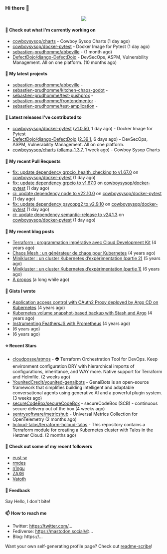 ### Hi there 👋

<p align="center"><img src="https://github-readme-stats.vercel.app/api?username=sebastien-prudhomme&show_icons=true&locale=en"/></p>

#### 👷 Check out what I'm currently working on

- [cowboysysop/charts](https://github.com/cowboysysop/charts) - Cowboy Sysop Charts (1 day ago)
- [cowboysysop/docker-pytest](https://github.com/cowboysysop/docker-pytest) - Docker Image for Pytest (1 day ago)
- [sebastien-prudhomme/abbeville](https://github.com/sebastien-prudhomme/abbeville) -  (1 month ago)
- [DefectDojo/django-DefectDojo](https://github.com/DefectDojo/django-DefectDojo) -  DevSecOps, ASPM, Vulnerability Management. All on one platform. (10 months ago)

#### 🌱 My latest projects

- [sebastien-prudhomme/abbeville](https://github.com/sebastien-prudhomme/abbeville) - 
- [sebastien-prudhomme/kitchen-chaos-godot](https://github.com/sebastien-prudhomme/kitchen-chaos-godot) - 
- [sebastien-prudhomme/test-pushprox](https://github.com/sebastien-prudhomme/test-pushprox) - 
- [sebastien-prudhomme/frontendmentor](https://github.com/sebastien-prudhomme/frontendmentor) - 
- [sebastien-prudhomme/test-amplication](https://github.com/sebastien-prudhomme/test-amplication) - 

#### 🔭 Latest releases I've contributed to

- [cowboysysop/docker-pytest](https://github.com/cowboysysop/docker-pytest) ([v1.0.50](https://github.com/cowboysysop/docker-pytest/releases/tag/v1.0.50), 1 day ago) - Docker Image for Pytest
- [DefectDojo/django-DefectDojo](https://github.com/DefectDojo/django-DefectDojo) ([2.39.1](https://github.com/DefectDojo/django-DefectDojo/releases/tag/2.39.1), 6 days ago) -  DevSecOps, ASPM, Vulnerability Management. All on one platform.
- [cowboysysop/charts](https://github.com/cowboysysop/charts) ([ollama-1.3.7](https://github.com/cowboysysop/charts/releases/tag/ollama-1.3.7), 1 week ago) - Cowboy Sysop Charts

#### 🔨 My recent Pull Requests

- [fix: update dependency grpcio_health_checking to v1.67.0](https://github.com/cowboysysop/docker-pytest/pull/427) on [cowboysysop/docker-pytest](https://github.com/cowboysysop/docker-pytest) (1 day ago)
- [fix: update dependency grpcio to v1.67.0](https://github.com/cowboysysop/docker-pytest/pull/426) on [cowboysysop/docker-pytest](https://github.com/cowboysysop/docker-pytest) (1 day ago)
- [ci: update dependency node to v22.10.0](https://github.com/cowboysysop/docker-pytest/pull/425) on [cowboysysop/docker-pytest](https://github.com/cowboysysop/docker-pytest) (1 day ago)
- [fix: update dependency psycopg2 to v2.9.10](https://github.com/cowboysysop/docker-pytest/pull/424) on [cowboysysop/docker-pytest](https://github.com/cowboysysop/docker-pytest) (1 day ago)
- [ci: update dependency semantic-release to v24.1.3](https://github.com/cowboysysop/docker-pytest/pull/423) on [cowboysysop/docker-pytest](https://github.com/cowboysysop/docker-pytest) (1 day ago)

#### 📜 My recent blog posts

- [Terraform : programmation impérative avec Cloud Development Kit](https://www.cowboysysop.com/post/terraform-programmation-imperative-avec-cloud-development-kit/) (4 years ago)
- [Chaos Mesh : un générateur de chaos pour Kubernetes](https://www.cowboysysop.com/post/chaos-mesh-un-generateur-de-chaos-pour-kubernetes/) (4 years ago)
- [Minikluster : un cluster Kubernetes d’expérimentation (partie 2)](https://www.cowboysysop.com/post/minikluster-un-cluster-kubernetes-d-experimentation-partie-2/) (5 years ago)
- [Minikluster : un cluster Kubernetes d’expérimentation (partie 1)](https://www.cowboysysop.com/post/minikluster-un-cluster-kubernetes-d-experimentation-partie-1/) (6 years ago)
- [À propos](https://www.cowboysysop.com/page/a-propos/) (a long while ago)

#### 📓 Gists I wrote

- [Application access control with OAuth2 Proxy deployed by Argo CD on Kubernetes](https://gist.github.com/c90af146c465305087d5f5a55990ca71) (4 years ago)
- [Kubernetes volume snapshot-based backup with Stash and Argo](https://gist.github.com/c53e870dc6b4987fefa4c36ea9f1187c) (4 years ago)
- [Instrumenting FeathersJS with Prometheus](https://gist.github.com/93ab307c8c03a9c5fdb1ff728f413855) (4 years ago)
- [](https://gist.github.com/9827398f4f792569e56351ac56e80b80) (6 years ago)
- [](https://gist.github.com/064f0ea019c9ff37b71ebc023c0a0c6b) (6 years ago)

#### ⭐ Recent Stars

- [cloudposse/atmos](https://github.com/cloudposse/atmos) - 👽 Terraform Orchestration Tool for DevOps. Keep environment configuration DRY with hierarchical imports of configurations, inheritance, and WAY more. Native support for Terraform and Helmfile. (2 weeks ago)
- [YounitedCredit/younited-genaibots](https://github.com/YounitedCredit/younited-genaibots) - GenaiBots is an open-source framework that simplifies building intelligent and adaptable conversational agents using generative AI and a powerful plugin system. (3 weeks ago)
- [secureCodeBox/secureCodeBox](https://github.com/secureCodeBox/secureCodeBox) - secureCodeBox (SCB) - continuous secure delivery out of the box  (4 weeks ago)
- [sentrysoftware/metricshub](https://github.com/sentrysoftware/metricshub) - Universal Metrics Collection for OpenTelemetry (2 months ago)
- [hcloud-talos/terraform-hcloud-talos](https://github.com/hcloud-talos/terraform-hcloud-talos) - This repository contains a Terraform module for creating a Kubernetes cluster with Talos in the Hetzner Cloud. (2 months ago)

#### 👯 Check out some of my recent followers

- [eust-w](https://github.com/eust-w)
- [rmdes](https://github.com/rmdes)
- [n1ngu](https://github.com/n1ngu)
- [ZAX6](https://github.com/ZAX6)
- [Vatoth](https://github.com/Vatoth)

#### 💬 Feedback

Say Hello, I don't bite!

#### 📫 How to reach me

- Twitter: https://twitter.com/...
- Fediverse: https://mastodon.social/@...
- Blog: https://...

Want your own self-generating profile page? Check out [readme-scribe](https://github.com/muesli/readme-scribe)!
